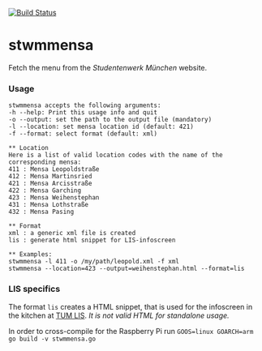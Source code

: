 [![Build Status](https://travis-ci.org/folixg/stwmmensa.svg?branch=master)](https://travis-ci.org/folixg/stwmmensa)
# stwmmensa
Fetch the menu from the *Studentenwerk München* website.

### Usage
```
stwmmensa accepts the following arguments:
-h --help: Print this usage info and quit
-o --output: set the path to the output file (mandatory)
-l --location: set mensa location id (default: 421)
-f --format: select format (default: xml)

** Location
Here is a list of valid location codes with the name of the corresponding mensa:
411 : Mensa Leopoldstraße
412 : Mensa Martinsried
421 : Mensa Arcisstraße
422 : Mensa Garching
423 : Mensa Weihenstephan
431 : Mensa Lothstraße
432 : Mensa Pasing

** Format
xml : a generic xml file is created
lis : generate html snippet for LIS-infoscreen

** Examples:
stwmmensa -l 411 -o /my/path/leopold.xml -f xml
stwmmensa --location=423 --output=weihenstephan.html --format=lis
```

### LIS specifics
The format `lis` creates a HTML snippet, that is used for the infoscreen in the kitchen at [TUM LIS](http://www.lis.ei.tum.de). *It is not valid HTML for standalone usage.*

In order to cross-compile for the Raspberry Pi run ```GOOS=linux GOARCH=arm go build -v stwmmensa.go```
